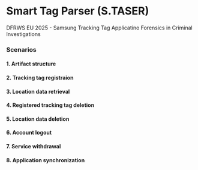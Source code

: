 # Smart Tag Parser (S.TASER)

DFRWS EU 2025 - Samsung Tracking Tag Applicatino Forensics in Criminal Investigations


### Scenarios

#### 1. Artifact structure


#### 2. Tracking tag registraion 


#### 3. Location data retrieval


#### 4. Registered tracking tag deletion


#### 5. Location data deletion


#### 6. Account logout


#### 7. Service withdrawal


#### 8. Application synchronization





